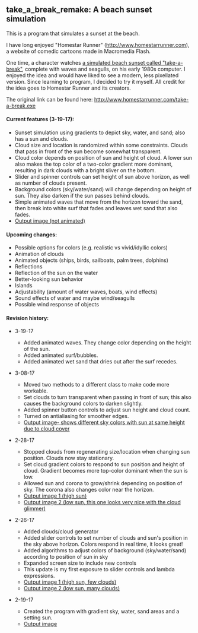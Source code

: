 ## take_a_break_remake: A beach sunset simulation

This is a program that simulates a sunset at the beach.

I have long enjoyed "Homestar Runner" (http://www.homestarrunner.com), a website of comedic cartoons made in Macromedia Flash.

One time, a character watches [a simulated beach sunset called "take-a-break"](homestarrunner_original.png), complete with waves and seagulls, on his early 1980s computer.  I enjoyed the idea and would have liked to see a modern, less pixellated version.  Since learning to program, I decided to try it myself.  All credit for the idea goes to Homestar Runner and its creators.

The original link can be found here: http://www.homestarrunner.com/take-a-break.exe

#### Current features (3-19-17):
- Sunset simulation using gradients to depict sky, water, and sand; also has a sun and clouds.
- Cloud size and location is randomized within some constraints.  Clouds that pass in front of the sun become somewhat transparent.
- Cloud color depends on position of sun and height of cloud.  A lower sun also makes the top color of a two-color gradient more dominant, resulting in dark clouds with a bright sliver on the bottom.
- Slider and spinner controls can set height of sun above horizon, as well as number of clouds present.
- Background colors (sky/water/sand) will change depending on height of sun.  They also darken if the sun passes behind clouds.
- Simple animated waves that move from the horizon toward the sand, then break into white surf that fades and leaves wet sand that also fades.
- [Output image (not animated)](output_170319.png)

#### Upcoming changes:
- Possible options for colors (e.g. realistic vs vivid/idyllic colors)
- Animation of clouds
- Animated objects (ships, birds, sailboats, palm trees, dolphins)
- Reflections
- Reflection of the sun on the water
- Better-looking sun behavior
- Islands
- Adjustability (amount of water waves, boats, wind effects)
- Sound effects of water and maybe wind/seagulls
- Possible wind response of objects


#### Revision history:
- 3-19-17
  - Added animated waves.  They change color depending on the height of the sun.
  - Added animated surf/bubbles.
  - Added animated wet sand that dries out after the surf recedes.

- 3-08-17
  - Moved two methods to a different class to make code more workable.
  - Set clouds to turn transparent when passing in front of sun; this also causes the background colors to darken slightly.
  - Added spinner button controls to adjust sun height and cloud count.
  - Turned on antialiasing for smoother edges.
  - [Output image- shows different sky colors with sun at same height due to cloud cover](output_170308.png)

- 2-28-17
  - Stopped clouds from regenerating size/location when changing sun position.  Clouds now stay stationary.
  - Set cloud gradient colors to respond to sun position and height of cloud.  Gradient becomes more top-color dominant when the sun is low.
  - Allowed sun and corona to grow/shrink depending on position of sky.  The corona also changes color near the horizon.
  - [Output image 1 (high sun)](output_170228a.png)
  - [Output image 2 (low sun, this one looks very nice with the cloud glimmer)](output_170228b.png)

- 2-26-17
  - Added clouds/cloud generator
  - Added slider controls to set number of clouds and sun's position in the sky above horizon.  Colors respond in real time, it looks great!
  - Added algorithms to adjust colors of background (sky/water/sand) according to position of sun in sky
  - Expanded screen size to include new controls
  - This update is my first exposure to slider controls and lambda expressions.
  - [Output image 1 (high sun, few clouds)](output_170226a.png)
  - [Output image 2 (low sun, many clouds)](output_170226b.png)

- 2-19-17
  - Created the program with gradient sky, water, sand areas and a setting sun.
  - [Output image](output_170219.png)

